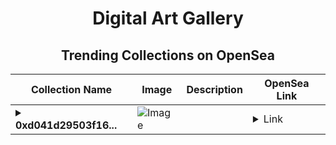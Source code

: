 <div align="center">

# Digital Art Gallery

## Trending Collections on OpenSea

| Collection Name                       | Image                                                                                     | Description                       | OpenSea Link                                                                                          |
|---------------------------------------|-------------------------------------------------------------------------------------------|-----------------------------------|--------------------------------------------------------------------------------------------------------|
| **<details><summary>0xd041d29503f16...</summary>0xd041d29503f16206c8b65c73993d2144c16797d1</details>** | ![Image](https://i.seadn.io/s/raw/files/0120dbe70465f91ae019e541cba50a56.jpg?w=200&auto=format) |  | <details><summary>Link</summary>[0xd041d29503f16206c8b65c73993d2144c16797d1](https://opensea.io/collection/0xd041d29503f16206c8b65c73993d2144c16797d1)</details> |

</div>